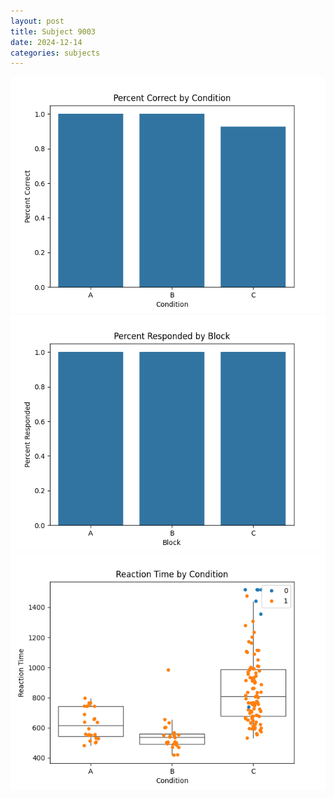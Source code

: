 ```yaml
---
layout: post
title: Subject 9003
date: 2024-12-14
categories: subjects
---
```


![](data/9003/run-5/9003_ATS_percent_correct.png)
![](data/9003/run-5/9003_ATS_percent_responded.png)
![](data/9003/run-5/9003_ATS_rt.png)
